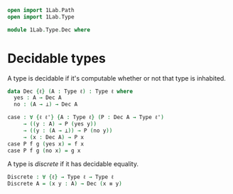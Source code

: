```agda
open import 1Lab.Path
open import 1Lab.Type

module 1Lab.Type.Dec where
```

# Decidable types

A type is decidable if it's computable whether or not that type is
inhabited.

```agda
data Dec {ℓ} (A : Type ℓ) : Type ℓ where
  yes : A → Dec A
  no : (A → ⊥) → Dec A

case : ∀ {ℓ ℓ'} {A : Type ℓ} (P : Dec A → Type ℓ')
     → ((y : A) → P (yes y))
     → ((y : (A → ⊥)) → P (no y))
     → (x : Dec A) → P x
case P f g (yes x) = f x
case P f g (no x) = g x
```

A type is _discrete_ if it has decidable equality.

```agda
Discrete : ∀ {ℓ} → Type ℓ → Type ℓ
Discrete A = (x y : A) → Dec (x ≡ y)
```


